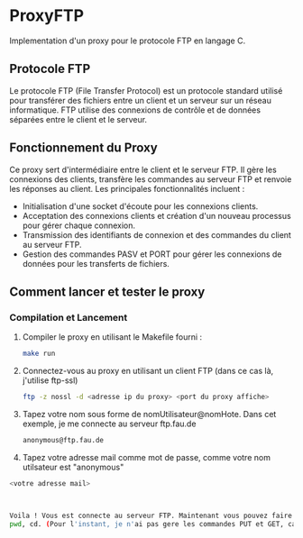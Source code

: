 # ProxyFTP

Implementation d'un proxy pour le protocole FTP en langage C.

## Protocole FTP

Le protocole FTP (File Transfer Protocol) est un protocole standard utilisé pour transférer des fichiers entre un client et un serveur sur un réseau informatique. FTP utilise des connexions de contrôle et de données séparées entre le client et le serveur.

## Fonctionnement du Proxy

Ce proxy sert d'intermédiaire entre le client et le serveur FTP. Il gère les connexions des clients, transfère les commandes au serveur FTP et renvoie les réponses au client. Les principales fonctionnalités incluent :

- Initialisation d'une socket d'écoute pour les connexions clients.
- Acceptation des connexions clients et création d'un nouveau processus pour gérer chaque connexion.
- Transmission des identifiants de connexion et des commandes du client au serveur FTP.
- Gestion des commandes PASV et PORT pour gérer les connexions de données pour les transferts de fichiers.

## Comment lancer et tester le proxy

### Compilation et Lancement

1. Compiler le proxy en utilisant le Makefile fourni :

   ```sh
   make run

2. Connectez-vous au proxy en utilisant un client FTP (dans ce cas là, j'utilise ftp-ssl)

   ```sh
   ftp -z nossl -d <adresse ip du proxy> <port du proxy affiche>

3. Tapez votre nom sous forme de nomUtilisateur@nomHote. Dans cet exemple, je me connecte au serveur ftp.fau.de

   ```sh
   anonymous@ftp.fau.de

4. Tapez votre adresse mail comme mot de passe, comme votre nom utilsateur est "anonymous"

  ```sh
  <votre adresse mail>



Voila ! Vous est connecte au serveur FTP. Maintenant vous pouvez faire les commandes ftp comme ls, 
pwd, cd. (Pour l'instant, je n'ai pas gere les commandes PUT et GET, ca arrive plus tard)
